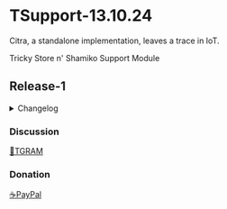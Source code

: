 # TSupport-13.10.24

Citra, a standalone implementation, leaves a trace in IoT.

Tricky Store n' Shamiko Support Module

## Release-1
<details>
<summary>Changelog</summary>
- Add Rooting Method Detection
- Fix KSU Installation Fail
- Support for Magisk lower than 27008
</details>

### Discussion
[💬TGRAM](https://t.me/citraintegritytrick/3)
### Donation
[☕PayPal](https://paypal.me/CitraStanalone?country.x=US&locale.x=en_US)